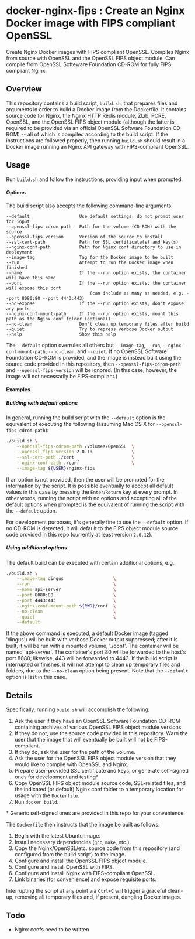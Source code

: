 # docker-nginx-fips : Create an Nginx Docker image with FIPS compliant OpenSSL

Create Nginx Docker images with FIPS compliant OpenSSL. Compiles Nginx from source with OpenSSL and the OpenSSL FIPS object module. Can compile from OpenSSL Softeware Foundation CD-ROM for fully FIPS compliant Nginx.

## Overview

This repository contains a build script, `build.sh`, that prepares files and arguments in order to build a Docker image from the Dockerfile. It contains source code for Nginx, the Nginx HTTP Redis module, ZLib, PCRE, OpenSSL, and the OpenSSL FIPS object module (although the latter is required to be provided via an official OpenSSL Software Foundation CD-ROM) -- all of which is compiled according to the build script. If the instructions are followed properly, then running `build.sh` should result in a Docker image running an Nginx API gateway with FIPS-compliant OpenSSL.

## Usage

Run `build.sh` and follow the instructions, providing input when prompted.

#### Options

The build script also accepts the following command-line arguments:

    --default                   Use default settings; do not prompt user for input
    --openssl-fips-cdrom-path   Path for the volume (CD-ROM) with the source
    --openssl-fips-version      Version of the source to install
    --ssl-cert-path             Path for SSL certificate(s) and key(s)
    --nginx-conf-path           Path for Nginx conf directory to use in deployment
    --image-tag                 Tag for the Docker image to be built
    --run                       Attempt to run the Docker image when finished
    --name                      If the --run option exists, the container will have this name
    --port                      If the --run option exists, the container will expose this port
                                    (can include as many as needed, e.g. --port 8080:80 --port 4443:443)
    --no-expose                 If the --run option exists, don't expose any ports
    --nginx-conf-mount-path     If the --run option exists, mount this path as the Nginx conf folder (optional)
    --no-clean                  Don't clean up temporary files after build
    --quiet                     Try to repress verbose Docker output
    --help                      Show this help
    
The `--default` option overrules all others but `--image-tag`, `--run`, `--nginx-conf-mount-path`, `--no-clean`, and `--quiet`. If no OpenSSL Software Foundation CD-ROM is provided, and the image is instead built using the source code provided in this repository, then `--openssl-fips-cdrom-path` and `--openssl-fips-version` will be ignored. (In this case, however, the image will not necessarily be FIPS-compliant.)

#### Examples

##### Building with default options

In general, running the build script with the `--default` option is the equivalent of executing the following (assuming Mac OS X for `--openssl-fips-cdrom-path`):

```sh
./build.sh \
    --openssl-fips-cdrom-path /Volumes/OpenSSL  \
    --openssl-fips-version 2.0.10               \
    --ssl-cert-path ./cert                      \
    --nginx-conf-path ./conf                    \
    --image-tag ${USER}/nginx-fips
```

If an option is not provided, then the user will be prompted for the information by the script. It is possible eventually to accept all default values in this case by pressing the `Enter`/`Return` key at every prompt. In other words, running the script with no options and accepting all of the default options when prompted is the equivalent of running the script with the `--default` option.

For development purposes, it's generally fine to use the `--default` option. If no CD-ROM is detected, it will default to the FIPS object module source code provided in this repo (currently at least version `2.0.12`).

##### Using additional options

The default build can be executed with certain additional options, e.g.

```sh
./build.sh \
    --image-tag dingus                   \
    --run                                \
    --name api-server                    \
    --port 8080:80                       \
    --port 4443:443                      \
    --nginx-conf-mount-path ${PWD}/conf  \
    --no-clean                           \
    --quiet                              \
    --default
```

If the above command is executed, a default Docker image (tagged 'dingus') will be built with verbose Docker output suppressed; after it is built, it will be run with a mounted volume, './conf'. The container will be named 'api-server'. The container's port 80 will be forwarded to the host's port 8080; likewise, 443 will be forwarded to 4443. If the build script is interrupted or finishes, it will not attempt to clean up temporary files and folders, due to the `--no-clean` option being present. Note that the `--default` option is last in this case.

## Details

Specifically, running `build.sh` will accomplish the following:

1. Ask the user if they have an OpenSSL Software Foundation CD-ROM containing archives of various OpenSSL FIPS object module versions.
2. If they do not, use the source code provided in this repository. Warn the user that the image that will eventually be built will not be FIPS-compliant.
3. If they do, ask the user for the path of the volume.
4. Ask the user for the OpenSSL FIPS object module version that they would like to compile with OpenSSL and Nginx.
5. Prepare user-provided SSL certificate and keys, or generate self-signed ones for development and testing*
6. Copy OpenSSL FIPS object module source code, SSL-related files, and the indicated (or default) Nginx conf folder to a temporary location for usage with the `Dockerfile`.
7. Run `docker build`.

\* Generic self-signed ones are provided in this repo for your convenience

The `Dockerfile` then instructs that the image be built as follows:

1. Begin with the latest Ubuntu image.
2. Install necessary dependencies (`gcc`, `make`, etc.).
3. Copy the Nginx/OpenSSL/etc. source code from this repository (and configured from the build script) to the image.
4. Configure and install the OpenSSL FIPS object module.
5. Configure and install OpenSSL with FIPS.
6. Configure and install Nginx with FIPS-compliant OpenSSL.
7. Link binaries (for convenience) and expose requisite ports.

Interrupting the script at any point via ```Ctrl+C``` will trigger a graceful clean-up, removing all temporary files and, if present, dangling Docker images.

## Todo

* Nginx confs need to be written
